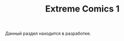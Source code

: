 ﻿---
layout: post-ea

title: Extreme Comics 1
meta: Extreme Comics 1
order: 1

category: comics

lang: de
ref: first_comics
---

Данный раздел находится в разработке.


